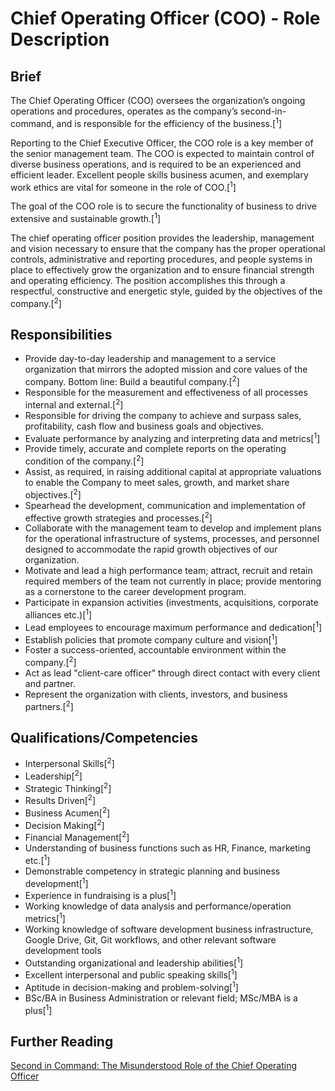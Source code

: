# Chief Operating Officer (COO) - Role Description

## Brief 
The Chief Operating Officer (COO) oversees the organization’s ongoing operations and procedures, operates as the company’s second-in-command, and is responsible for the efficiency of the business.[<sup>1</sup>]

Reporting to the Chief Executive Officer, the COO role is a key member of the senior management team. The COO is expected to maintain control of diverse business operations, and is required to be an experienced and efficient leader. Excellent people skills business acumen, and exemplary work ethics are vital for someone in the role of COO.[<sup>1</sup>]

The goal of the COO role is to secure the functionality of business to drive extensive and sustainable growth.[<sup>1</sup>]

The chief operating officer position provides the leadership, management and vision necessary to ensure that the company has the proper operational controls, administrative and reporting procedures, and people systems in place to effectively grow the organization and to ensure financial strength and operating efficiency. The position accomplishes this through a respectful, constructive and energetic style, guided by the objectives of the company.[<sup>2</sup>]

## Responsibilities
- Provide day-to-day leadership and management to a service organization that mirrors the adopted mission and core values of the company. Bottom line: Build a beautiful company.[<sup>2</sup>]
- Responsible for the measurement and effectiveness of all processes internal and external.[<sup>2</sup>]
- Responsible for driving the company to achieve and surpass sales, profitability, cash flow and business goals and objectives.
- Evaluate performance by analyzing and interpreting data and metrics[<sup>1</sup>]
- Provide timely, accurate and complete reports on the operating condition of the company.[<sup>2</sup>]
- Assist, as required, in raising additional capital at appropriate valuations to enable the Company to meet sales, growth, and market share objectives.[<sup>2</sup>]
- Spearhead the development, communication and implementation of effective growth strategies and processes.[<sup>2</sup>]
- Collaborate with the management team to develop and implement plans for the operational infrastructure of systems, processes, and personnel designed to accommodate the rapid growth objectives of our organization.
- Motivate and lead a high performance team; attract, recruit and retain required members of the team not currently in place; provide mentoring as a cornerstone to the career development program.
- Participate in expansion activities (investments, acquisitions, corporate alliances etc.)[<sup>1</sup>]
- Lead employees to encourage maximum performance and dedication[<sup>1</sup>]
- Establish policies that promote company culture and vision[<sup>1</sup>]
- Foster a success-oriented, accountable environment within the company.[<sup>2</sup>]
- Act as lead "client-care officer" through direct contact with every client and partner.
- Represent the organization with clients, investors, and business partners.[<sup>2</sup>]

## Qualifications/Competencies
- Interpersonal Skills[<sup>2</sup>]
- Leadership[<sup>2</sup>]
- Strategic Thinking[<sup>2</sup>]
- Results Driven[<sup>2</sup>]
- Business Acumen[<sup>2</sup>]
- Decision Making[<sup>2</sup>]
- Financial Management[<sup>2</sup>]
- Understanding of business functions such as HR, Finance, marketing etc.[<sup>1</sup>]
- Demonstrable competency in strategic planning and business development[<sup>1</sup>]
- Experience in fundraising is a plus[<sup>1</sup>]
- Working knowledge of data analysis and performance/operation metrics[<sup>1</sup>]
- Working knowledge of software development business infrastructure, Google Drive, Git, Git workflows, and other relevant software development tools
- Outstanding organizational and leadership abilities[<sup>1</sup>]
- Excellent interpersonal and public speaking skills[<sup>1</sup>]
- Aptitude in decision-making and problem-solving[<sup>1</sup>]
- BSc/BA in Business Administration or relevant field; MSc/MBA is a plus[<sup>1</sup>]

## Further Reading
[Second in Command: The Misunderstood Role of the Chief Operating Officer](https://hbr.org/2006/05/second-in-command-the-misunderstood-role-of-the-chief-operating-officer)

[1]: https://resources.workable.com/coo-job-description
[2]: https://www.shrm.org/resourcesandtools/tools-and-samples/job-descriptions/pages/cms_001166.aspx